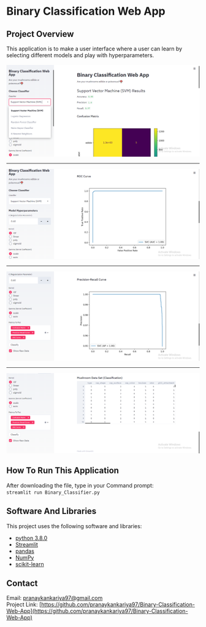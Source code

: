 
# Binary Classification Web App

## Project Overview
This application is to make a user interface where a user can learn by selecting different models and play with hyperparameters.<br><br>
<img src="https://github.com/pranaykankariya97/Binary-Classification-Web-App/blob/master/Images/confusion-matrix.png" alt="Confusion Matrix"/>

---
<img src="https://github.com/pranaykankariya97/Binary-Classification-Web-App/blob/master/Images/roc-auc.png" alt="ROC-AUC Curve"/>

---
<img src="https://github.com/pranaykankariya97/Binary-Classification-Web-App/blob/master/Images/precison-recall.png" alt="Precision Recall Curve"/>

---
<img src="https://github.com/pranaykankariya97/Binary-Classification-Web-App/blob/master/Images/data.png" alt="Raw data"/>

## How To Run This Application
After downloading the file, type in your Command prompt:<br>
`streamlit run Binary_Classifier.py`

## Software And Libraries
This project uses the following software and libraries:
* [python 3.8.0](https://www.python.org/downloads/release/python-380/)
* [Streamlit](https://www.streamlit.io/)
* [pandas](https://pandas.pydata.org/)
* [NumPy](https://numpy.org/)
* [scikit-learn](https://scikit-learn.org/stable/)

## Contact
Email: pranaykankariya97@gmail.com <br>
Project Link: [https://github.com/pranaykankariya97/Binary-Classification-Web-App](https://github.com/pranaykankariya97/Binary-Classification-Web-App)


